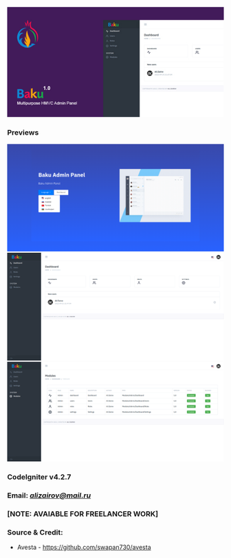 <img src="https://raw.githubusercontent.com/azrov/BakuAdminPanel/main/previews/poster.jpg">

### Previews

<img src="https://raw.githubusercontent.com/azrov/BakuAdminPanel/main/previews/HOME.png">

<img src="https://raw.githubusercontent.com/azrov/BakuAdminPanel/main/previews/DASHBOARD.png">

<img src="https://raw.githubusercontent.com/azrov/BakuAdminPanel/main/previews/MODULES.png">

### CodeIgniter v4.2.7

### Email: *alizairov@mail.ru*

### [NOTE: AVAIABLE FOR FREELANCER WORK]

### Source & Credit:
<ul>
<li>Avesta - <a href="https://github.com/swapan730/avesta" target="_blank">https://github.com/swapan730/avesta</a></li>
</ul>
